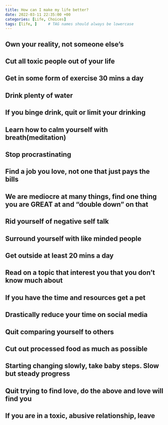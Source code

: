 ```yaml
---
title: How can I make my life better?
date: 2022-03-11 22:35:00 +00
categories: [Life, Choices]
tags: [life, ]     # TAG names should always be lowercase
---
```



## Own your reality, not someone else’s


## Cut all toxic people out of your life

## Get in some form of exercise 30 mins a day

## Drink plenty of water

## If you binge drink, quit or limit your drinking

## Learn how to calm yourself with breath(meditation)

## Stop procrastinating

## Find a job you love, not one that just pays the bills

## We are mediocre at many things, find one thing you are GREAT at and “double down” on that

## Rid yourself of negative self talk

## Surround yourself with like minded people

## Get outside at least 20 mins a day

## Read on a topic that interest you that you don’t know much about

## If you have the time and resources get a pet

## Drastically reduce your time on social media

## Quit comparing yourself to others

## Cut out processed food as much as possible
## Starting changing slowly, take baby steps. Slow but steady progress

## Quit trying to find love, do the above and love will find you

## If you are in a toxic, abusive relationship, leave

